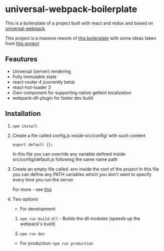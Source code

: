 # universal-webpack-boilerplate

This is a boilerplate of a project built with react and redux and based on [universal-webpack](https://github.com/halt-hammerzeit/universal-webpack).

This project is a massive rework of [this boilerplate](https://github.com/halt-hammerzeit/webpack-react-redux-isomorphic-render-example) with some ideas taken from [this project](https://github.com/erikras/react-redux-universal-hot-example)

## Feautures

+ Universal (server) rendering
+ Fully immutable state
+ react-router 4 (currently beta)
+ react-hot-loader 3
+ Own component for supporting native gettext localization
+ webpack-dll-plugin for faster dev build

## Installation
1. `npm install`

2. Create a file called config.js inside src/config/ with such content

	`export default {};`

	In this file you can override any variable defined inside src/config/default.js following the same name path

3. Create an empty file called .env inside the root of the project
In this file you can define any PATH variables which you don't want to specify every time you run the server

	For more - see [this](https://github.com/motdotla/dotenv)

4. Two options

	- For development:

	1. `npm run build-dll` - Builds the dll modules (speeds up the webpack's build)

	2. `npm run dev`

	+ For production: `npm run production`


